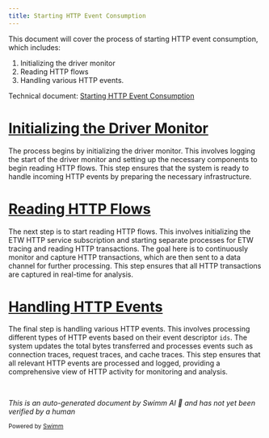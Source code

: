 ```yaml
---
title: Starting HTTP Event Consumption
---
```

This document will cover the process of starting HTTP event consumption, which includes:

1. Initializing the driver monitor
2. Reading HTTP flows
3. Handling various HTTP events.

Technical document: <SwmLink doc-title="Starting HTTP Event Consumption">[Starting HTTP Event Consumption](/.swm/starting-http-event-consumption.dugdd95n.sw.md)</SwmLink>

# [Initializing the Driver Monitor](https://app.swimm.io/repos/Z2l0aHViJTNBJTNBZGF0YWRvZy1hZ2VudCUzQSUzQVN3aW1tLURlbW8=/docs/dugdd95n#initialization)

The process begins by initializing the driver monitor. This involves logging the start of the driver monitor and setting up the necessary components to begin reading HTTP flows. This step ensures that the system is ready to handle incoming HTTP events by preparing the necessary infrastructure.

# [Reading HTTP Flows](https://app.swimm.io/repos/Z2l0aHViJTNBJTNBZGF0YWRvZy1hZ2VudCUzQSUzQVN3aW1tLURlbW8=/docs/dugdd95n#reading-http-flows)

The next step is to start reading HTTP flows. This involves initializing the ETW HTTP service subscription and starting separate processes for ETW tracing and reading HTTP transactions. The goal here is to continuously monitor and capture HTTP transactions, which are then sent to a data channel for further processing. This step ensures that all HTTP transactions are captured in real-time for analysis.

# [Handling HTTP Events](https://app.swimm.io/repos/Z2l0aHViJTNBJTNBZGF0YWRvZy1hZ2VudCUzQSUzQVN3aW1tLURlbW8=/docs/dugdd95n#event-handling)

The final step is handling various HTTP events. This involves processing different types of HTTP events based on their event descriptor <SwmToken path="tasks/gitlab_helpers.py" pos="90:10:10" line-data="def print_gitlab_object(get_object, ctx, ids, repo=&#39;DataDog/datadog-agent&#39;, jq: str | None = None, jq_colors=True):">`ids`</SwmToken>. The system updates the total bytes transferred and processes events such as connection traces, request traces, and cache traces. This step ensures that all relevant HTTP events are processed and logged, providing a comprehensive view of HTTP activity for monitoring and analysis.

&nbsp;

*This is an auto-generated document by Swimm AI 🌊 and has not yet been verified by a human*

<SwmMeta version="3.0.0" repo-id="Z2l0aHViJTNBJTNBZGF0YWRvZy1hZ2VudCUzQSUzQVN3aW1tLURlbW8=" repo-name="datadog-agent"><sup>Powered by [Swimm](/)</sup></SwmMeta>

